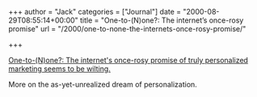 +++
author = "Jack"
categories = ["Journal"]
date = "2000-08-29T08:55:14+00:00"
title = "One-to-(N)one?: The internet’s once-rosy promise"
url = "/2000/one-to-none-the-internets-once-rosy-promise/"

+++

[One-to-(N)one?: The internet's once-rosy promise of truly personalized marketing seems to be wilting.][1]

More on the as-yet-unrealized dream of personalization.

 [1]: http://www.business2.com/content/magazine/indepth/2000/08/22/17278
